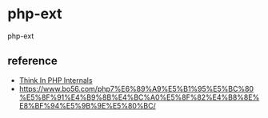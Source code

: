 # php-ext
php-ext

## reference
* [Think In PHP Internals](http://www.php-internals.com/)
* https://www.bo56.com/php7%E6%89%A9%E5%B1%95%E5%BC%80%E5%8F%91%E4%B9%8B%E4%BC%A0%E5%8F%82%E4%B8%8E%E8%BF%94%E5%9B%9E%E5%80%BC/



